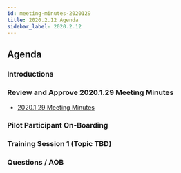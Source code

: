```yaml
---
id: meeting-minutes-2020129
title: 2020.2.12 Agenda
sidebar_label: 2020.2.12
---
```


## Agenda
### Introductions

### Review and Approve 2020.1.29 Meeting Minutes
* [2020.1.29 Meeting Minutes](2020.1.29-pilot-project-minutes.md)

### Pilot Participant On-Boarding

### Training Session 1 (Topic TBD)

### Questions / AOB
